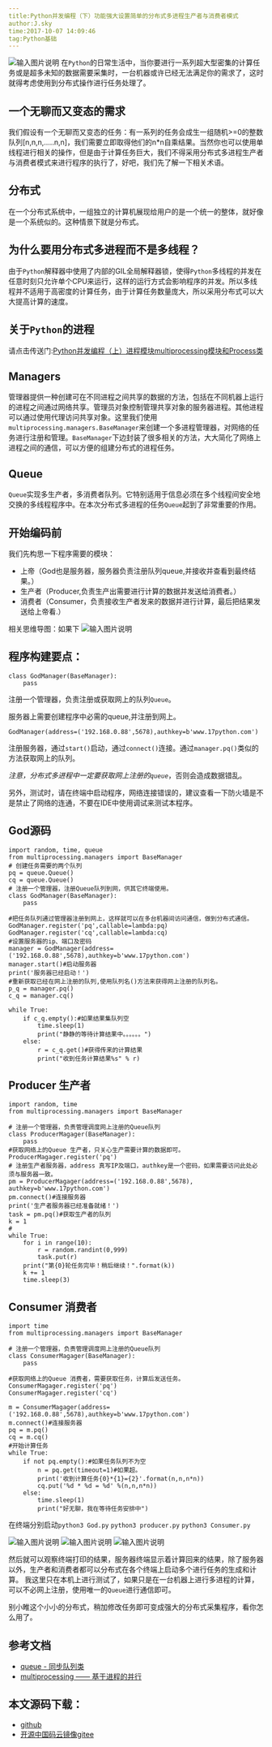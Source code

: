 ```yaml
---
title:Python并发编程（下）功能强大设置简单的分布式多进程生产者与消费者模式
author:J.sky
time:2017-10-07 14:09:46
tag:Python基础
---
```


![输入图片说明](assets/images/media/upload/2017/10/e.jpg)
在`Python`的日常生活中，当你要进行一系列超大型密集的计算任务或是超多未知的数据需要采集时，一台机器或许已经无法满足你的需求了，这时就得考虑使用到分布式操作进行任务处理了。

## 一个无聊而又变态的需求

我们假设有一个无聊而又变态的任务：有一系列的任务会成生一组随机>=0的整数队列[n,n,n,.....n,n]，我们需要立即取得他们的n*n自乘结果。当然你也可以使用单线程进行相关的操作，但是由于计算任务巨大，我们不得采用分布式多进程生产者与消费者模式来进行程序的执行了，好吧，我们先了解一下相关术语。

## 分布式

在一个分布式系统中，一组独立的计算机展现给用户的是一个统一的整体，就好像是一个系统似的。这种情景下就是分布式。

## 为什么要用分布式多进程而不是多线程？

由于`Python`解释器中使用了内部的GIL全局解释器锁，使得`Python`多线程的并发在任意时刻只允许单个CPU来运行，这样的运行方式会影响程序的并发。所以多线程并不适用于高密度的计算任务，由于计算任务数量庞大，所以采用分布式可以大大提高计算的速度。

## 关于`Python`的进程

请点击传送门:[Python并发编程（上）进程模块multiprocessing模块和Process类](http://www.17python.com/blog/34)

## Managers

管理器提供一种创建可在不同进程之间共享的数据的方法，包括在不同机器上运行的进程之间通过网络共享。管理员对象控制管理共享对象的服务器进程。其他进程可以通过使用代理访问共享对象。这里我们使用`multiprocessing.managers.BaseManager`来创建一个多进程管理器，对网络的任务进行注册和管理。`BaseManager`下边封装了很多相关的方法，大大简化了网络上进程之间的通信，可以方便的组建分布式的进程任务。

## Queue

`Queue`实现多生产者，多消费者队列。它特别适用于信息必须在多个线程间安全地交换的多线程程序中。在本次分布式多进程的任务`Queue`起到了非常重要的作用。

## 开始编码前

我们先构思一下程序需要的模块：

- 上帝（God也是服务器，服务器负责注册队列queue,并接收并查看到最终结果。） 
- 生产者（Producer,负责生产出需要进行计算的数据并发送给消费者。）
-  消费者（Consumer，负责接收生产者发来的数据并进行计算，最后把结果发送给上帝看.）

相关思维导图：如果下
![输入图片说明](assets/images/media/upload/2017/10/swdt.png)

## 程序构建要点：

    class GodManager(BaseManager):
        pass

注册一个管理器，负责注册或获取网上的队列`Queue`。

服务器上需要创建程序中必需的queue,并注册到网上。

    GodManager(address=('192.168.0.88',5678),authkey=b'www.17python.com')

注册服务器，通过`start()`启动，通过`connect()`连接。通过`manager.pq()`类似的方法获取网上的队列。

*注意，分布式多进程中一定要获取网上注册的`queue`*，否则会造成数据错乱。

另外，测试时，请在终端中启动程序，网络连接错误的，建议查看一下防火墙是不是禁止了网络的连通，不要在IDE中使用调试来测试本程序。

## God源码

<pre><code class="python">import random, time, queue
from multiprocessing.managers import BaseManager
# 创建任务需要的两个队列
pq = queue.Queue()
cq = queue.Queue()
# 注册一个管理器，注册Queue队列到网，供其它终端使用。
class GodManager(BaseManager):
    pass

#把任务队列通过管理器注册到网上，这样就可以在多台机器间访问通信，做到分布式通信。
GodManager.register('pq',callable=lambda:pq)
GodManager.register('cq',callable=lambda:cq)
#设置服务器的ip、端口及密码
manager = GodManager(address=('192.168.0.88',5678),authkey=b'www.17python.com')
manager.start()#启动服务器
print('服务器已经启动！')
#重新获取已经在网上注册的队列,使用队列名()方法来获得网上注册的队列名。
p_q = manager.pq()
c_q = manager.cq()

while True:
    if c_q.empty():#如果结果集队列空
        time.sleep(1)
        print("静静的等待计算结果中。。。。。。")
    else:
        r = c_q.get()#获得传来的计算结果
        print("收到任务计算结果%s" % r)
</code></pre>

## Producer 生产者

<pre><code class="python">import random, time
from multiprocessing.managers import BaseManager

# 注册一个管理器，负责管理调度网上注册的Queue队列
class ProducerMagager(BaseManager):
    pass
#获取网络上的Queue 生产者，只关心生产需要计算的数据即可。
ProducerMagager.register('pq')
# 注册生产者服务器，address 真写IP及端口，authkey是一个密码，如果需要访问此处必须与服务器一致。
pm = ProducerMagager(address=('192.168.0.88',5678), authkey=b'www.17python.com')
pm.connect()#连接服务器
print('生产者服务器已经准备就绪！')
task = pm.pq()#获取生产者的队列
k = 1
#
while True:
    for i in range(10):
        r = random.randint(0,999)
        task.put(r)
    print("第{0}轮任务完毕！稍后继续！".format(k))
    k += 1
    time.sleep(3)
</code></pre>

## Consumer 消费者

<pre><code class="python">import time
from multiprocessing.managers import BaseManager

# 注册一个管理器，负责管理调度网上注册的Queue队列
class ConsumerMagager(BaseManager):
    pass

#获取网络上的Queue 消费者，需要获取任务，计算后发送任务。
ConsumerMagager.register('pq')
ConsumerMagager.register('cq')

m = ConsumerMagager(address=('192.168.0.88',5678),authkey=b'www.17python.com')
m.connect()#连接服务器
pq = m.pq()
cq = m.cq()
#开始计算任务
while True:
    if not pq.empty():#如果任务队列不为空
        n = pq.get(timeout=1)#如果超。
        print('收到计算任务{0}*{1}={2}'.format(n,n,n*n))
        cq.put('%d * %d = %d' %(n,n,n*n))
    else:
        time.sleep(1)
        print("好无聊，我在等待任务安排中")
</code></pre>

在终端分别启动`python3 God.py` `python3 producer.py` `python3 Consumer.py`

![输入图片说明](assets/images/media/upload/2017/10/Snip20171007_3.png)
![输入图片说明](assets/images/media/upload/2017/10/Snip20171007_4.png)
![输入图片说明](assets/images/media/upload/2017/10/Snip20171007_5.png)

然后就可以观察终端打印的结果，服务器终端显示着计算回来的结果，除了服务器以外，生产者和消费者都可以分布式在各个终端上启动多个进行任务的生成和计算。
我这里只在本机上进行测试了，如果只是在一台机器上进行多进程的计算，可以不必网上注册，使用唯一的`Queue`进行通信即可。

别小睢这个小小的分布式，稍加修改任务即可变成强大的分布式采集程序，看你怎么用了。

## 参考文档

+ [queue - 同步队列类](http://python.usyiyi.cn/documents/python_352/library/queue.html#queue.Queue)
+ [multiprocessing —— 基于进程的并行](http://python.usyiyi.cn/documents/python_352/library/multiprocessing.html)

## 本文源码下载：

+ [github](https://github.com/bosichong/17python.com/tree/master/multiprocessingtest.py)
+ [开源中国码云镜像gitee](https://gitee.com/J_Sky/17python.com/tree/master/multiprocessingtest.py)